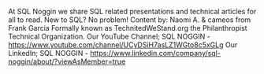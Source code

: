 At SQL Noggin we share SQL related presentations and technical articles for all to read. New to SQL? No problem!
Content by: Naomi A. & cameos from Frank Garcia
Formally known as TechnitedWeStand.org the Philanthropist Technical Organization.
Our YouTube Channel;
 SQL NOGGIN - https://www.youtube.com/channel/UCyDSiH7asLZ1WGto8c5xGLg
Our LinkedIn;
SQL NOGGIN - https://www.linkedin.com/company/sql-noggin/about/?viewAsMember=true
